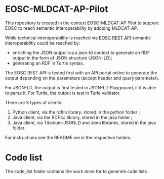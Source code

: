 # EOSC-MLDCAT-AP-Pilot

This repository is created in the context EOSC-MLDCAT-AP Pilot to support EOSC to reach semantic interoperability by adoping MLDCAT-AP.

While technical interoperability is reached via [EOSC REST API](https://api1.dev.ai4eosc.eu/docs#/Modules%20catalog/get_metadata_v1_catalog_modules__item_name__metadata_get) semantic interoperabiltiy could be reached by:
- enriching the JSON output via a json-ld context to generate an RDF output in the form of JSON structure (JSON-LD);
- generating an RDF in Turtle syntax.

The EOSC REST API is tested first with an API portal online to generate the output depending on the parameters (accept header and query parameter).


For JSON-LD, the output is first tested in JSON-LD Playground, if it is able to parse it.
For Turtle, the output is test in Turle validator. 

There are 3 types of clients:
1) Python client, via the rdflib library, stored in the python folder ;
2) Java client, via the RDF4J library, stored in the java folder ;
3) Java client, via Titanium-JSONLD and Jena libraries, stored in the java folder.

For instructions see the README.me in the respective folders.

# Code list

The code_list folder contains the work done for to generate code lists

